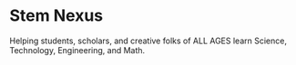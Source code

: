 # Stem Nexus

Helping students, scholars, and creative folks of ALL AGES learn Science, Technology, Engineering, and Math.

